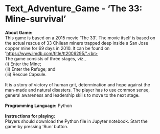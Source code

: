 # Text_Adventure_Game - ‘The 33: Mine-survival’<br>
<b>About Game:</b><br>
  This game is based on a 2015 movie 'The 33'. The movie itself is 
    based on the actual rescue of 33 Chilean miners trapped deep inside a San Jose 
    copper mine for 69 days in 2010. It can be found on 'https://www.imdb.com/title/tt2006295/'.<br><br>
    The game consists of three stages, viz.,<br> 
    (i) Enter the Mine;<br>
    (ii) Enter the Refuge; and<br>
    (iii) Rescue Capsule.<br> <br>It is a story of victory of human grit, determination and hope against the man-made and 
    natural disasters. The player has to use common sense, general awareness and leadership skills to move to 
    the next stage.<br><br>
    <b>Programming Language:</b> Python<br><br>
    <b>Instructions for playing:</b><br> 
    Players should download the Python file in Jupyter notebook. Start the game by pressing 'Run' button. 
